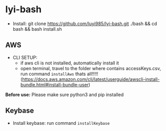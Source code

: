 # lyi-bash
* Install: git clone https://github.com/luyi985/lyi-bash.git ./bash && cd bash && bash install.sh

## AWS
* CLI SETUP:
  - if aws cli is not installed, automatically install it
  - open terminal, travel to the folder where contains accessKeys.csv, run command `installAws`
thats all!!!!!
(https://docs.aws.amazon.com/cli/latest/userguide/awscli-install-bundle.html#install-bundle-user)

**Before use:**
Please make sure python3 and pip installed

## Keybase
* Install keybase: run command `installKeybase`
